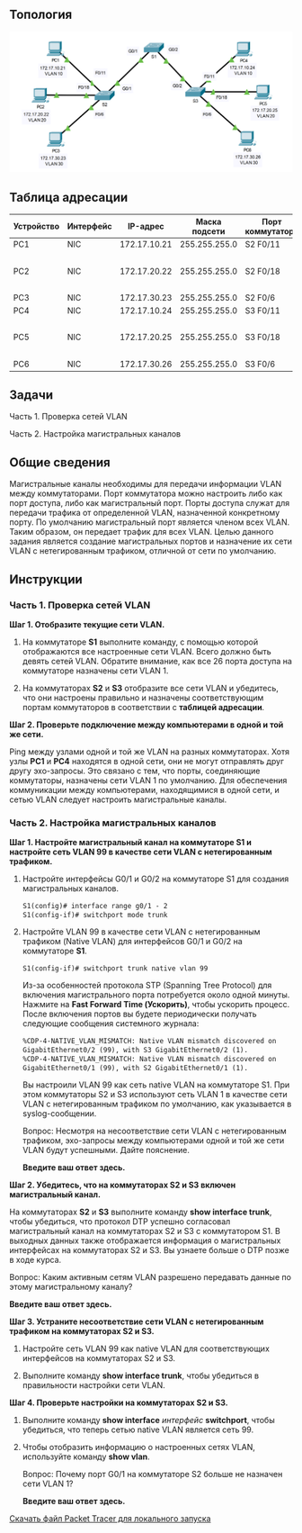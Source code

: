 ## Топология

![](./assets/topology.png)

## Таблица адресации

| Устройство | Интерфейс | IP-адрес     | Маска подсети | Порт коммутатора | VLAN                   |
|------------|-----------|--------------|---------------|------------------|------------------------|
| PC1        | NIC       | 172.17.10.21 | 255.255.255.0 | S2 F0/11         | 10                     |
| PC2        | NIC       | 172.17.20.22 | 255.255.255.0 | S2 F0/18         | В данном примере — 20. |
| PC3        | NIC       | 172.17.30.23 | 255.255.255.0 | S2 F0/6          | 30                     |
| PC4        | NIC       | 172.17.10.24 | 255.255.255.0 | S3 F0/11         | 10                     |
| PC5        | NIC       | 172.17.20.25 | 255.255.255.0 | S3 F0/18         | В данном примере — 20. |
| PC6        | NIC       | 172.17.30.26 | 255.255.255.0 | S3 F0/6          | 30                     |

## Задачи

Часть 1. Проверка сетей VLAN

Часть 2. Настройка магистральных каналов

## Общие сведения

Магистральные каналы необходимы для передачи информации VLAN между коммутаторами. Порт коммутатора можно настроить либо как порт доступа, либо как магистральный порт. Порты доступа служат для передачи трафика от определенной VLAN, назначенной конкретному порту. По умолчанию магистральный порт является членом всех VLAN. Таким образом, он передает трафик для всех VLAN. Целью данного задания является создание магистральных портов и назначение их сети VLAN с нетегированным трафиком, отличной от сети по умолчанию.

## Инструкции

### Часть 1. Проверка сетей VLAN

**Шаг 1. Отобразите текущие сети VLAN.**

1.  На коммутаторе **S1** выполните команду, с помощью которой отображаются все настроенные сети VLAN. Всего должно быть девять сетей VLAN. Обратите внимание, как все 26 порта доступа на коммутаторе назначены сети VLAN 1.

2.  На коммутаторах **S2** и **S3** отобразите все сети VLAN и убедитесь, что они настроены правильно и назначены соответствующим портам коммутаторов в соответствии с **таблицей адресации**.

**Шаг 2. Проверьте подключение между компьютерами в одной и той же сети.**

Ping между узлами одной и той же VLAN на разных коммутаторах. Хотя узлы **PC1** и **PC4** находятся в одной сети, они не могут отправлять друг другу эхо-запросы. Это связано с тем, что порты, соединяющие коммутаторы, назначены сети VLAN 1 по умолчанию. Для обеспечения коммуникации между компьютерами, находящимися в одной сети, и сетью VLAN следует настроить магистральные каналы.

### Часть 2. Настройка магистральных каналов

**Шаг 1. Настройте магистральный канал на коммутаторе S1 и настройте сеть VLAN 99 в качестве сети VLAN с нетегированным трафиком.**

1.  Настройте интерфейсы G0/1 и G0/2 на коммутаторе S1 для создания магистральных каналов.

    ```
    S1(config)# interface range g0/1 - 2
    S1(config-if)# switchport mode trunk
    ```

2.  Настройте VLAN 99 в качестве сети VLAN с нетегированным трафиком (Native VLAN) для интерфейсов G0/1 и G0/2 на коммутаторе **S1**.

    ```
    S1(config-if)# switchport trunk native vlan 99
    ```

    Из-за особенностей протокола STP (Spanning Tree Protocol) для включения магистрального порта потребуется около одной минуты. Нажмите на **Fast Forward Time (Ускорить)**, чтобы ускорить процесс. После включения портов вы будете периодически получать следующие сообщения системного журнала:

    ```
    %CDP-4-NATIVE_VLAN_MISMATCH: Native VLAN mismatch discovered on GigabitEthernet0/2 (99), with S3 GigabitEthernet0/2 (1).
    %CDP-4-NATIVE_VLAN_MISMATCH: Native VLAN mismatch discovered on GigabitEthernet0/1 (99), with S2 GigabitEthernet0/1 (1).
    ```

    Вы настроили VLAN 99 как сеть native VLAN на коммутаторе S1. При этом коммутаторы S2 и S3 используют сеть VLAN 1 в качестве сети VLAN с нетегированным трафиком по умолчанию, как указывается в syslog-сообщении.

    Вопрос: Несмотря на несоответствие сети VLAN с нетегированным трафиком, эхо-запросы между компьютерами одной и той же сети VLAN будут успешными. Дайте пояснение.

    **Введите ваш ответ здесь.**

**Шаг 2. Убедитесь, что на коммутаторах S2 и S3 включен магистральный канал.**

На коммутаторах **S2** и **S3** выполните команду **show interface trunk**, чтобы убедиться, что протокол DTP успешно согласовал магистральный канал на коммутаторах S2 и S3 с коммутатором S1. В выходных данных также отображается информация о магистральных интерфейсах на коммутаторах S2 и S3. Вы узнаете больше о DTP позже в ходе курса.

Вопрос: Каким активным сетям VLAN разрешено передавать данные по этому магистральному каналу?

**Введите ваш ответ здесь.**

**Шаг 3. Устраните несоответствие сети VLAN с нетегированным трафиком на коммутаторах S2 и S3.**

1.  Настройте сеть VLAN 99 как native VLAN для соответствующих интерфейсов на коммутаторах S2 и S3.

2.  Выполните команду **show interface trunk**, чтобы убедиться в правильности настройки сети VLAN.

**Шаг 4. Проверьте настройки на коммутаторах S2 и S3.**

1.  Выполните команду **show interface** *интерфейс* **switchport**, чтобы убедиться, что теперь сетью native VLAN является сеть 99.

2.  Чтобы отобразить информацию о настроенных сетях VLAN, используйте команду **show vlan**.

    Вопрос: Почему порт G0/1 на коммутаторе S2 больше не назначен сети VLAN 1?

    **Введите ваш ответ здесь.**

[Скачать файл Packet Tracer для локального запуска](./assets/3.4.5-packet-tracer---configure-trunks_ru-RU.pka)
